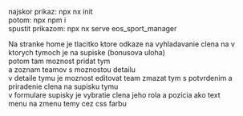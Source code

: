najskor prikaz: npx nx init <br />
potom: npx npm i <br />
spustit prikazom: npx nx serve eos_sport_manager

Na stranke home je tlacitko ktore odkaze na vyhladavanie clena na v ktorych tymoch je na supiske (bonusova uloha) <br />
potom tam moznost pridat tym <br />
a zoznam teamov s moznostou detailu <br />
v detaile tymu je moznost editovat team zmazat tym s potvrdenim a priradenie clena na supisku tymu <br />
v formulare supisky je vybratie clena jeho rola a pozicia ako text <br />
menu na zmenu temy cez css farbu <br />

